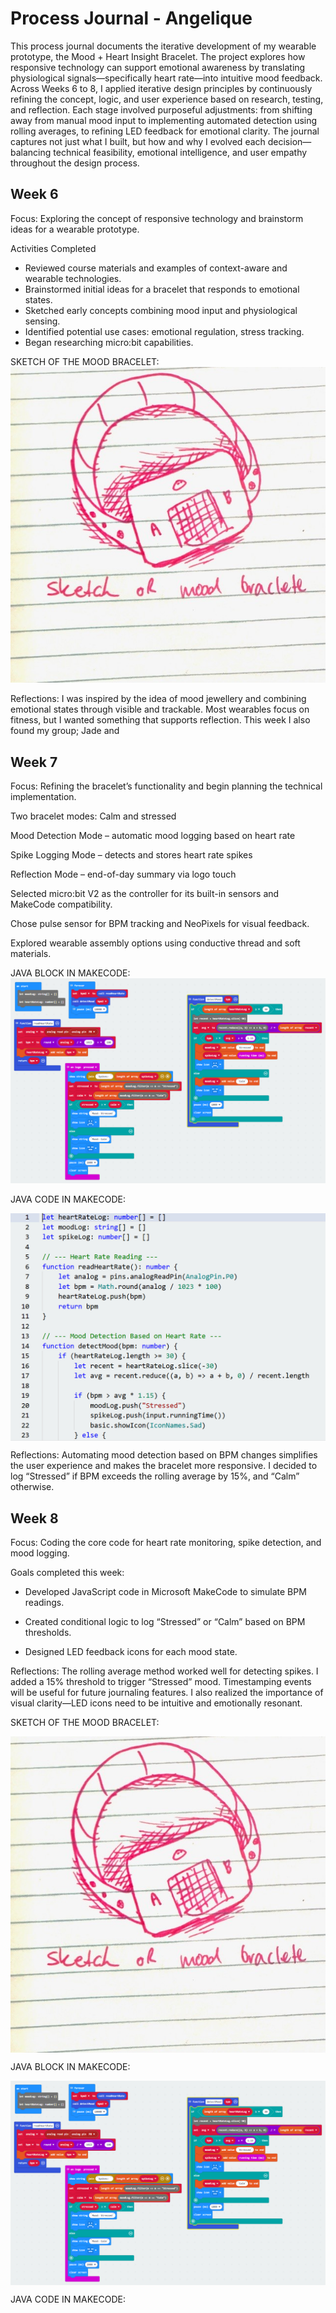 # Process Journal - Angelique
This process journal documents the iterative development of my wearable prototype, the Mood + Heart Insight Bracelet. The project explores how responsive technology can support emotional awareness by translating physiological signals—specifically heart rate—into intuitive mood feedback. Across Weeks 6 to 8, I applied iterative design principles by continuously refining the concept, logic, and user experience based on research, testing, and reflection. Each stage involved purposeful adjustments: from shifting away from manual mood input to implementing automated detection using rolling averages, to refining LED feedback for emotional clarity. The journal captures not just what I built, but how and why I evolved each decision—balancing technical feasibility, emotional intelligence, and user empathy throughout the design process.
## Week 6
Focus: Exploring the concept of responsive technology and brainstorm ideas for a wearable prototype.

Activities Completed
- Reviewed course materials and examples of context-aware and wearable technologies.
- Brainstormed initial ideas for a bracelet that responds to emotional states.
- Sketched early concepts combining mood input and physiological sensing.
- Identified potential use cases: emotional regulation, stress tracking.
- Began researching micro:bit capabilities.

SKETCH OF THE MOOD BRACELET:
![Sketch of Bracelet Concept](images/sketch.png)

Reflections: I was inspired by the idea of mood jewellery and combining emotional states through visible and trackable. Most wearables focus on fitness, but I wanted something that supports reflection. This week I also found my group; Jade and 

## Week 7
Focus: Refining the bracelet’s functionality and begin planning the technical implementation.

Two bracelet modes: Calm and stressed

Mood Detection Mode – automatic mood logging based on heart rate

Spike Logging Mode – detects and stores heart rate spikes

Reflection Mode – end-of-day summary via logo touch


Selected micro:bit V2 as the controller for its built-in sensors and MakeCode compatibility.

Chose pulse sensor for BPM tracking and NeoPixels for visual feedback.

Explored wearable assembly options using conductive thread and soft materials.

JAVA BLOCK IN MAKECODE:
![Java blocks](images/Java-blocks.png) 

JAVA CODE IN MAKECODE:
<p align="center" style="text-align: center;">
  <img src="images/Java-code.png" alt="Java code" style="display: block; margin-left: auto; margin-right: auto;"/>
</p>

Reflections: Automating mood detection based on BPM changes simplifies the user experience and makes the bracelet more responsive. I decided to log “Stressed” if BPM exceeds the rolling average by 15%, and “Calm” otherwise. 

## Week 8
Focus: Coding the core code for heart rate monitoring, spike detection, and mood logging.

Goals completed this week:

- Developed JavaScript code in Microsoft MakeCode to simulate BPM readings.

- Created conditional logic to log “Stressed” or “Calm” based on BPM thresholds.

- Designed LED feedback icons for each mood state.


Reflections: The rolling average method worked well for detecting spikes. I added a 15% threshold to trigger “Stressed” mood. Timestamping events will be useful for future journaling features. I also realized the importance of visual clarity—LED icons need to be intuitive and emotionally resonant.


























SKETCH OF THE MOOD BRACELET:

<p align="center" style="text-align: center;">
  <img src="images/sketch.png" alt="Sketch of Bracelet Concept" style="display: block; margin-left: auto; margin-right: auto;"/>
</p>


JAVA BLOCK IN MAKECODE:

<p align="center" style="text-align: center;">
  <img src="images/Java-blocks.png" alt="Java blocks" style="display: block; margin-left: auto; margin-right: auto;"/>
</p>

JAVA CODE IN MAKECODE:



